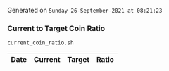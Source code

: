 Generated on `Sunday 26-September-2021 at 08:21:23`

### Current to Target Coin Ratio
`current_coin_ratio.sh`

Date|Current|Target|Ratio
---|---|---|---
